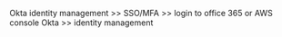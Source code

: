 Okta identity management >> SSO/MFA >> login to office 365 or AWS console
Okta >> identity management